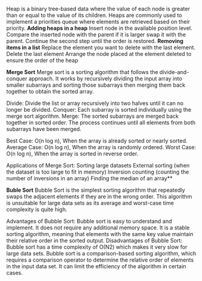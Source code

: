  Heap is a binary tree-based data where the value of each node is greater than or equal to the value of its children.
 Heaps are commonly used to implement a priorities queue where elements are retrieved based on their priority.
**Adding heaps in a heap**
Insert node in the available position level.
Compare the inserted node with the parent if it is larger swap it with the parent.
Continue the second step until the order is restored.
**Removing items in a list**
Replace the element you want to delete with the last element.
Delete the last element
Arrange the node placed at the element deleted to ensure the order of the heap

**Merge Sort**
Merge sort is a sorting algorithm that follows the divide-and-conquer approach. 
It works by recursively dividing the input array into smaller subarrays and sorting those subarrays then merging them back together to obtain the sorted array.

Divide: Divide the list or array recursively into two halves until it can no longer be divided.
Conquer: Each subarray is sorted individually using the merge sort algorithm.
Merge: The sorted subarrays are merged back together in sorted order. The process continues until all elements from both subarrays have been merged.

Best Case: O(n log n), When the array is already sorted or nearly sorted.
Average Case: O(n log n), When the array is randomly ordered.
Worst Case: O(n log n), When the array is sorted in reverse order.

Applications of Merge Sort:
Sorting large datasets
External sorting (when the dataset is too large to fit in memory)
Inversion counting (counting the number of inversions in an array)
Finding the median of an array**


**Buble Sort**
Bubble Sort is the simplest sorting algorithm that repeatedly swaps the adjacent elements if they are in the wrong order.
This algorithm is unsuitable for large data sets as its average and worst-case time complexity is quite high.

Advantages of Bubble Sort:
Bubble sort is easy to understand and implement.
It does not require any additional memory space.
It is a stable sorting algorithm, meaning that elements with the same key value maintain their relative order in the sorted output.
Disadvantages of Bubble Sort:
Bubble sort has a time complexity of O(N2) which makes it very slow for large data sets.
Bubble sort is a comparison-based sorting algorithm, which requires a comparison operator to determine the relative order of elements in the input data set.
It can limit the efficiency of the algorithm in certain cases.








